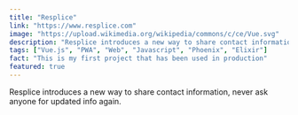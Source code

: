 ```yaml
---
title: "Resplice"
link: "https://www.resplice.com"
image: "https://upload.wikimedia.org/wikipedia/commons/c/ce/Vue.svg"
description: "Resplice introduces a new way to share contact information, never ask anyone for updated info again."
tags: ["Vue.js", "PWA", "Web", "Javascript", "Phoenix", "Elixir"]
fact: "This is my first project that has been used in production"
featured: true
---
```


Resplice introduces a new way to share contact information, never ask anyone for updated info again.

